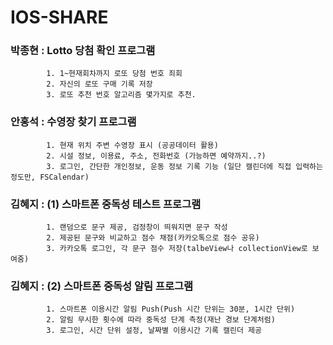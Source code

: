 # IOS-SHARE

### 박종현 : Lotto 당첨 확인 프로그램
            1. 1~현재회차까지 로또 당첨 번호 죄회
            2. 자신의 로또 구매 기록 저장
            3. 로또 추천 번호 알고리즘 몇가지로 추천. 

### 안홍석 : 수영장 찾기 프로그램
            1. 현재 위치 주변 수영장 표시 (공공데이터 활용)
            2. 시설 정보, 이용료, 주소, 전화번호 (가능하면 예약까지..?)
            3. 로그인, 간단한 개인정보, 운동 정보 기록 기능 (일단 캘린더에 직접 입력하는 정도만, FSCalendar)

### 김혜지 : (1) 스마트폰 중독성 테스트 프로그램
            1. 랜덤으로 문구 제공, 검정창이 띄워지면 문구 작성
            2. 제공된 문구와 비교하고 점수 채점(카카오톡으로 점수 공유)
            3. 카카오톡 로그인, 각 문구 점수 저장(talbeView나 collectionView로 보여줌)
### 김혜지 : (2) 스마트폰 중독성 알림 프로그램
            1. 스마트폰 이용시간 알림 Push(Push 시간 단위는 30분, 1시간 단위)
            2. 알림 무시한 횟수에 따라 중독성 단계 측정(재난 경보 단계처럼)
            3. 로그인, 시간 단위 설정, 날짜별 이용시간 기록 캘린더 제공
